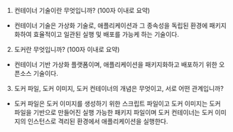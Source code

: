 1. 컨테이너 기술이란 무엇입니까? (100자 이내로 요약)
- 컨테이너 기술은 가상화 기술로, 애플리케이션과 그 종속성을 독립된 환경에 패키지화하여 효율적이고 일관된 실행 및 배포를 가능케 하는 기술이다.

2. 도커란 무엇입니까? (100자 이내로 요약)
- 컨테이너 기반 가상화 플랫폼이며, 애플리케이션을 패키지화하고 배포하기 위한 오픈소스 기술이다.

3. 도커 파일, 도커 이미지, 도커 컨테이너의 개념은 무엇이고, 서로 어떤 관계입니까?
- 도커 파일은 도커 이미지를 생성하기 위한 스크립트 파일이고 도커 이미지는 도커 파일을 기반으로 만들어진 실행 가능한 패키지 파일이며 도커 컨테이너는 도커 이미지의 인스턴스로 격리된 환경에서 애플리케이션을 실행한다.
